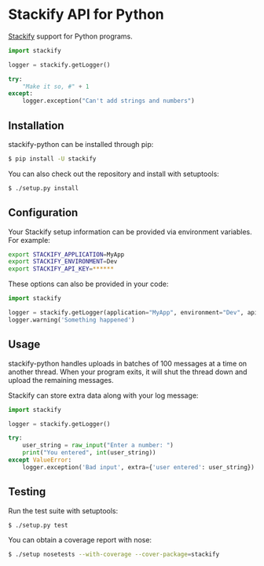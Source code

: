 Stackify API for Python
=======

[Stackify](https://stackify.com) support for Python programs.

```python
import stackify

logger = stackify.getLogger()

try:
    "Make it so, #" + 1
except:
    logger.exception("Can't add strings and numbers")
```

## Installation
stackify-python can be installed through pip:
```bash
$ pip install -U stackify
```

You can also check out the repository and install with setuptools:
```bash
$ ./setup.py install
```

## Configuration
Your Stackify setup information can be provided via environment variables. For example:
```bash
export STACKIFY_APPLICATION=MyApp
export STACKIFY_ENVIRONMENT=Dev
export STACKIFY_API_KEY=******
```

These options can also be provided in your code:
```python
import stackify

logger = stackify.getLogger(application="MyApp", environment="Dev", api_key=******)
logger.warning('Something happened')
```

## Usage

stackify-python handles uploads in batches of 100 messages at a time on another thread.
When your program exits, it will shut the thread down and upload the remaining messages.

Stackify can store extra data along with your log message:
```python
import stackify

logger = stackify.getLogger()

try:
    user_string = raw_input("Enter a number: ")
    print("You entered", int(user_string))
except ValueError:
    logger.exception('Bad input', extra={'user entered': user_string})
```

## Testing
Run the test suite with setuptools:
```bash
$ ./setup.py test
```

You can obtain a coverage report with nose:
```bash
$ ./setup nosetests --with-coverage --cover-package=stackify
```

